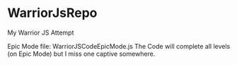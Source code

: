 # WarriorJsRepo
My Warrior JS Attempt


Epic Mode file: WarriorJSCodeEpicMode.js
The Code will complete all levels (on Epic Mode) but I miss one captive somewhere.
